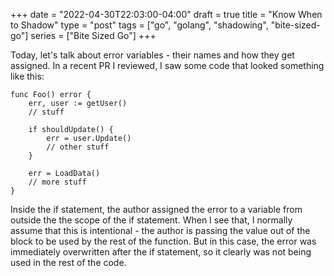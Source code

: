 +++
date = "2022-04-30T22:03:00-04:00"
draft = true
title = "Know When to Shadow"
type = "post"
tags = ["go", "golang", "shadowing", "bite-sized-go"]
series = ["Bite Sized Go"]
+++

Today, let's talk about error variables - their names and how they get assigned. In a recent PR I reviewed, I saw some code that looked something like this:

```
func Foo() error {
	err, user := getUser()
	// stuff

	if shouldUpdate() {		
		err = user.Update()
		// other stuff
	}

	err = LoadData()
	// more stuff
}
```

Inside the if statement, the author assigned the error to a variable from
outside the the scope of the if statement. When I see that, I normally assume
that this is intentional - the author is passing the value out of the block to
be used by the rest of the function. But in this case, the error was immediately
overwritten after the if statement, so it clearly was not being used in the rest
of the code.

